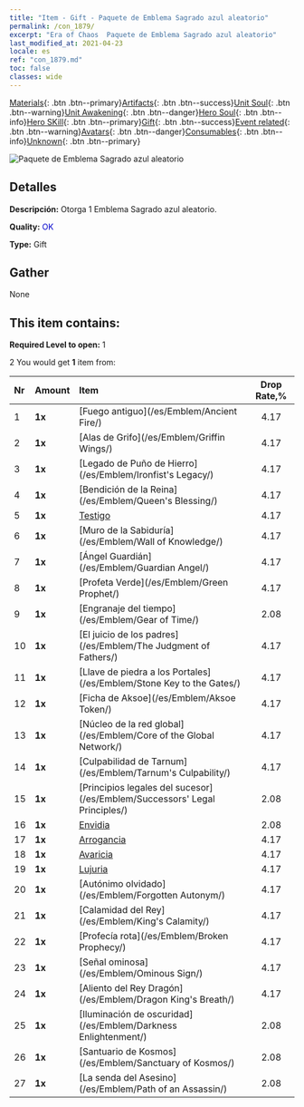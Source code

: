 ```yaml
---
title: "Item - Gift - Paquete de Emblema Sagrado azul aleatorio"
permalink: /con_1879/
excerpt: "Era of Chaos  Paquete de Emblema Sagrado azul aleatorio"
last_modified_at: 2021-04-23
locale: es
ref: "con_1879.md"
toc: false
classes: wide
---
```

 [Materials](/ItemsES/){: .btn .btn--primary}[Artifacts](/ItemsES/Artifacts/){: .btn .btn--success}[Unit Soul](/ItemsES/UnitSoul/){: .btn .btn--warning}[Unit Awakening](/ItemsES/UnitAwakening/){: .btn .btn--danger}[Hero Soul](/ItemsES/HeroSoul/){: .btn .btn--info}[Hero SKill](/ItemsES/HeroSkill/){: .btn .btn--primary}[Gift](/ItemsES/Gift/){: .btn .btn--success}[Event related](/ItemsES/Events/){: .btn .btn--warning}[Avatars](/ItemsES/Avatars/){: .btn .btn--danger}[Consumables](/ItemsES/Consumables/){: .btn .btn--info}[Unknown](/ItemsES/Unknown/){: .btn .btn--primary}

 ![Paquete de Emblema Sagrado azul aleatorio](/images/t/i_907502.png)

## Detalles
 **Descripción:** Otorga 1 Emblema Sagrado azul aleatorio.

 **Quality:** <span style="color: #0000CD">OK</span>

 **Type:** Gift

## Gather

  None

## This item contains:

 **Required Level to open:** 1

 2 You would get **1** item  from:

  | Nr | Amount |     Item    | Drop Rate,% |
  |:---|:-------|:------------|:---------:|
  | 1 |  **1x** | [Fuego antiguo](/es/Emblem/Ancient Fire/) | 4.17 | 
  | 2 |  **1x** | [Alas de Grifo](/es/Emblem/Griffin Wings/) | 4.17 | 
  | 3 |  **1x** | [Legado de Puño de Hierro](/es/Emblem/Ironfist's Legacy/) | 4.17 | 
  | 4 |  **1x** | [Bendición de la Reina](/es/Emblem/Queen's Blessing/) | 4.17 | 
  | 5 |  **1x** | [Testigo](/es/Emblem/Witness/) | 4.17 | 
  | 6 |  **1x** | [Muro de la Sabiduría](/es/Emblem/Wall of Knowledge/) | 4.17 | 
  | 7 |  **1x** | [Ángel Guardián](/es/Emblem/Guardian Angel/) | 4.17 | 
  | 8 |  **1x** | [Profeta Verde](/es/Emblem/Green Prophet/) | 4.17 | 
  | 9 |  **1x** | [Engranaje del tiempo](/es/Emblem/Gear of Time/) | 2.08 | 
  | 10 |  **1x** | [El juicio de los padres](/es/Emblem/The Judgment of Fathers/) | 4.17 | 
  | 11 |  **1x** | [Llave de piedra a los Portales](/es/Emblem/Stone Key to the Gates/) | 4.17 | 
  | 12 |  **1x** | [Ficha de Aksoe](/es/Emblem/Aksoe Token/) | 4.17 | 
  | 13 |  **1x** | [Núcleo de la red global](/es/Emblem/Core of the Global Network/) | 4.17 | 
  | 14 |  **1x** | [Culpabilidad de Tarnum](/es/Emblem/Tarnum's Culpability/) | 4.17 | 
  | 15 |  **1x** | [Principios legales del sucesor](/es/Emblem/Successors' Legal Principles/) | 2.08 | 
  | 16 |  **1x** | [Envidia](/es/Emblem/Jealousy/) | 2.08 | 
  | 17 |  **1x** | [Arrogancia](/es/Emblem/Arrogance/) | 4.17 | 
  | 18 |  **1x** | [Avaricia](/es/Emblem/Greed/) | 4.17 | 
  | 19 |  **1x** | [Lujuria](/es/Emblem/Lust/) | 4.17 | 
  | 20 |  **1x** | [Autónimo olvidado](/es/Emblem/Forgotten Autonym/) | 4.17 | 
  | 21 |  **1x** | [Calamidad del Rey](/es/Emblem/King's Calamity/) | 4.17 | 
  | 22 |  **1x** | [Profecía rota](/es/Emblem/Broken Prophecy/) | 4.17 | 
  | 23 |  **1x** | [Señal ominosa](/es/Emblem/Ominous Sign/) | 4.17 | 
  | 24 |  **1x** | [Aliento del Rey Dragón](/es/Emblem/Dragon King's Breath/) | 4.17 | 
  | 25 |  **1x** | [Iluminación de oscuridad](/es/Emblem/Darkness Enlightenment/) | 2.08 | 
  | 26 |  **1x** | [Santuario de Kosmos](/es/Emblem/Sanctuary of Kosmos/) | 2.08 | 
  | 27 |  **1x** | [La senda del Asesino](/es/Emblem/Path of an Assassin/) | 2.08 | 
